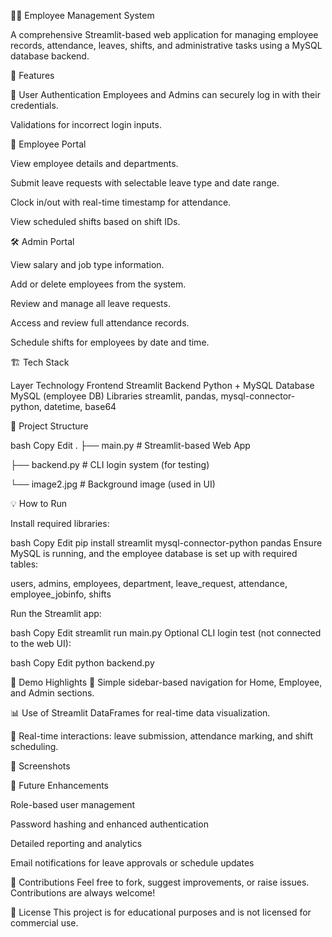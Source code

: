 🧑‍💼 Employee Management System

A comprehensive Streamlit-based web application for managing employee records, attendance, leaves, shifts, and administrative tasks using a MySQL database backend.

🚀 Features

🔐 User Authentication
Employees and Admins can securely log in with their credentials.

Validations for incorrect login inputs.

👥 Employee Portal

View employee details and departments.

Submit leave requests with selectable leave type and date range.

Clock in/out with real-time timestamp for attendance.

View scheduled shifts based on shift IDs.

🛠 Admin Portal

View salary and job type information.

Add or delete employees from the system.

Review and manage all leave requests.

Access and review full attendance records.

Schedule shifts for employees by date and time.

🏗️ Tech Stack

Layer	Technology
Frontend	Streamlit
Backend	Python + MySQL
Database	MySQL (employee DB)
Libraries	streamlit, pandas, mysql-connector-python, datetime, base64

📁 Project Structure

bash
Copy
Edit
.
├── main.py         # Streamlit-based Web App

├── backend.py      # CLI login system (for testing)

└── image2.jpg      # Background image (used in UI)

💡 How to Run

Install required libraries:

bash
Copy
Edit
pip install streamlit mysql-connector-python pandas
Ensure MySQL is running, and the employee database is set up with required tables:

users, admins, employees, department, leave_request, attendance, employee_jobinfo, shifts

Run the Streamlit app:

bash
Copy
Edit
streamlit run main.py
Optional CLI login test (not connected to the web UI):

bash
Copy
Edit
python backend.py

🧪 Demo Highlights
🎯 Simple sidebar-based navigation for Home, Employee, and Admin sections.

📊 Use of Streamlit DataFrames for real-time data visualization.

🔄 Real-time interactions: leave submission, attendance marking, and shift scheduling.

📸 Screenshots


📌 Future Enhancements

Role-based user management

Password hashing and enhanced authentication

Detailed reporting and analytics

Email notifications for leave approvals or schedule updates

🤝 Contributions
Feel free to fork, suggest improvements, or raise issues. Contributions are always welcome!

📜 License
This project is for educational purposes and is not licensed for commercial use.

